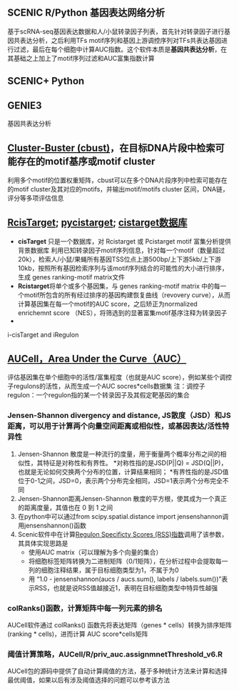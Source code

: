 ## SCENIC R/Python 基因表达网络分析
基于scRNA-seq基因表达数据和人/小鼠转录因子列表，首先针对转录因子进行基因共表达分析，之后利用TFs motif序列和基因上游调控序列对TFs共表达基因进行过滤，最后在每个细胞中计算AUC指数。这个软件本质是**基因共表达分析**，在其基础之上加上了motif序列过滤和AUC富集指数计算

## SCENIC+ Python

## GENIE3 
基因共表达分析


## [Cluster-Buster (cbust)](https://bu.wenglab.org/cluster-buster/index.html)，在目标DNA片段中检索可能存在的motif基序或motif cluster
利用多个motif的位置权重矩阵，cbust可以在多个DNA片段序列中检索可能存在的motif cluster及其对应的motifs，并输出motif/motifs cluster 区间，DNA链，评分等多项评估信息


## [RcisTarget](https://bioconductor.riken.jp/packages/3.9/bioc/vignettes/RcisTarget/inst/doc/RcisTarget.html); [pycistarget](https://pycistarget.readthedocs.io/en/latest/tools.html#); [cistarget数据库](https://resources.aertslab.org/cistarget/)
* **cisTarget** 只是一个数据库，对 Rcistarget 或 Pcistarget motif 富集分析提供背景数据库
  利用已知转录因子motif序列信息，针对每一个motif（数量超过20k），检索人/小鼠/果蝇所有基因TSS位点上游500bp/上下游5kb/上下游10kb，按照所有基因检索序列与该motif序列结合的可能性的大小进行排序，生成 genes ranking-motif matrix文件
* **Rcistarget**将单个或多个基因集，与 genes ranking-motif matrix 中的每一个motif所包含的所有经过排序的基因构建恢复曲线（revovery curve），从而计算基因集在每一个motif的AUC score，之后矫正为normalized enrichemnt score （NES），将筛选到的显著富集motif基序注释为转录因子
* 






 i-cisTarget and iRegulon

## [AUCell，Area Under the Curve（AUC）](https://www.bioconductor.org/packages/release/bioc/vignettes/AUCell/inst/doc/AUCell.html) 
评估基因集在单个细胞中的活性/富集程度（也就是AUC score），例如某些个调控子regulons的活性，从而生成一个AUC socres*cells数据集
注：调控子regulon：一个regulon指的某一个转录因子及其假定靶基因的集合








### Jensen-Shannon divergency and distance, JS散度（JSD）和JS距离，可以用于计算两个向量空间距离或相似性，或基因表达/活性特异性    
1. Jensen-Shannon 散度是一种流行的度量，用于衡量两个概率分布之间的相似性，其特征是对称性和有界性。
   *对称性指的是JSD(P||Q) = JSD(Q||P)，也就是无论如何交换两个分布的位置，计算结果相同；
   *有界性指的是JSD值位于0-1之间，JSD=0，表示两个分布完全相同，JSD=1表示两个分布完全不同
2. Jensen-Shannon距离Jensen-Shannon 散度的平方根，使其成为一个真正的距离度量，其值也在 0 到 1 之间
3. 在python中可以通过from scipy.spatial.distance import jensenshannon调用jensenshannon()函数
4. Scenic软件中在计算[Regulon Specificty Scores (RSS)指数](https://github.com/aertslab/pySCENIC/blob/master/src/pyscenic/rss.py)调用了该参数，其具体实现思路是
   * 使用AUC matrix（可以理解为多个向量的集合）
   * 将细胞标签矩阵转换为二进制矩阵（0/1矩阵），在分析过程中会提取每一列的细胞注释结果，属于目标细胞类型为1，不属于为0 
   * 用 “1.0 - jensenshannon(aucs / aucs.sum(), labels / labels.sum())”表示RSS，也就是说RSS值越接近1，表明在目标细胞类型中特异性越强


### colRanks()函数，计算矩阵中每一列元素的排名
AUCell软件通过 colRanks() 函数先将表达矩阵（genes * cells）转换为排序矩阵(ranking * cells)，进而计算 AUC score*cells矩阵


### 阈值计算策略，AUCell/R/priv_auc.assignmnetThreshold_v6.R
AUCell包的源码中提供了自动计算阈值的方法，基于多种统计方法来计算和选择最优阈值，如果以后有涉及阈值选择的问题可以参考该方法





